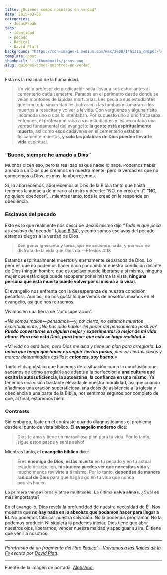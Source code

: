 ```yaml
---
title: ¿Quiénes somos nosotros en verdad?
date: 2015-03-06
categories:
  - JesusFreak
tags:
  - identidad
  - pecado
  - Radical
  - David Platt
background: "https://cdn-images-1.medium.com/max/2000/1*h1JIa_qN1p6J-l4knyN8SA.jpeg"
template: post
thumbnail: '../thumbnails/jesus.png'
slug: quienes-somos-nosotros-en-verdad
---
```


Esta es la realidad de la humanidad.

> Un viejo profesor de predicación solía llevar a sus estudiantes al cementerio cada semestre. Parados en el perímetro desde donde se veían montones de lápidas mortuorias. Les pedía a sus estudiantes que con toda sinceridad les hablaran a las tumbas y llamaran a los muertos a resucitar y volver a la vida. Con vergüenza y alguna risita incómoda uno o dos lo intentaban. Por supuesto uno a uno fracasaba. Entonces, el profesor miraba a sus estudiantes y les recordaba una verdad fundamental del evangelio: **la gente está espiritualmente muerta**, así como esos cadáveres en el cementerio estaban físicamente muertos, **y solo las palabras de Dios pueden llevarle vida** espiritual.

### “Bueno, siempre he amado a Dios”

Muchos dicen eso, pero la realidad es que nadie lo hace. Podemos haber amado a un Dios que creamos en nuestra mente, pero la verdad es que no conocemos a Dios, es más, lo aborrecemos.

Sí, lo aborrecemos, aborrecemos al Dios de la Biblia tanto que hasta tenemos la audacia de mirarlo al rostro y decirle: “NO, no creo en ti”, “NO, no quiero obedecer”… mientras tanto, toda la creación le responde en obediencia.

### Esclavos del pecado

Esto es lo que realmente nos describe. Jesús mismo dijo _“Todo el que peca es esclavo del pecado”_ ([Juan 8:34](https://www.biblegateway.com/passage/?search=Juan%208%3A34&version=RVR1960)), y como somos esclavos del pecado estamos ciegos a la verdad de Dios.

> Son gente ignorante y terca, que no entiende nada, y por eso no disfruta de la vida que Dios da. — Efesios 4:18

Estamos espiritualmente muertos y eternamente separados de Dios. Lo peor es que no podemos hacer nada por cambiar nuestra condición delante de Dios (ningún hombre que es esclavo puede liberarse a sí mismo, ninguna mujer que está ciega puede recuperar por sí misma la vista, **ninguna persona que está muerta puede volver por sí misma a la vida**).

El evangelio nos enfrenta con la desesperanza de nuestra condición pecadora. Aun así, no nos gusta lo que vemos de nosotros mismos en el evangelio, así que nos retraemos.

Vivimos en una tierra de “autosuperación”.

_«No somos malos — pensamos — y, por cierto, no estamos muertos espiritualmente. ¿No has oído hablar del poder del pensamiento positivo?_ **_Puedo convertirme en alguien mejor y experimentar lo mejor de mi vida ahora. Para eso está Dios, para hacer que esto se haga realidad.»_**

_«Mi vida no está bien, pero Dios me ama y tiene un plan para arreglarla._ **_Lo único que tengo que hacer es seguir ciertos pasos_**_, pensar ciertas cosas y marcar determinadas casillas;_ **_entonces, soy bueno_**_.»_

Tanto el diagnóstico que hacemos de la situación como la conclusión que sacamos de cómo arreglarla se adapta a la perfección a **una cultura que exalta la autosuficiencia, la autoestima, la confianza en uno mismo**. Ya tenemos una visión bastante elevada de nuestra moralidad, así que cuando añadimos una oración supersticiosa, una dosis de asistencia a la iglesia y obediencia a una parte de la Biblia, nos sentimos seguros por completo de que, al final, estaremos bien.

### Contraste

Sin embargo, fíjate en el contraste cuando diagnosticamos el problema desde el punto de vista bíblico. El **evangelio moderno** dice:

> Dios te ama y tiene un maravilloso plan para tu vida. Por lo tanto, sigue estos pasos y serás salvo!

Mientras tanto, el **evangelio bíblico** dice:

> Eres **enemigo de Dios**, **estás muerto** en tu pecado y en tu actual estado de rebelión, **ni siquiera puedes ver que necesitas vida** y mucho menos revivirte a ti mismo. Por lo tanto, **dependes de manera radical de Dios** para que haga algo en tu vida que nunca podrás hacer.

La primera vende libros y atrae multitudes. La última **salva almas**. ¿Cuál es más importante?

En el evangelio, Dios revela la profundidad de nuestra necesidad de Él. Nos muestra que **no hay nada en lo absoluto que podamos hacer para llegar a Él**. No podemos fabricar nuestra salvación. No la podemos programar. No la podemos producir. Ni siquiera la podemos iniciar. Dios tiene que abrir nuestros ojos, liberarnos, vencer nuestra maldad y apaciguar su ira. Él tiene que venir a nosotros.

---

_Parafraseo de un fragmento del libro_ [_Radical — Volvamos a las Raíces de la Fe_](http://www.radical.net/store/list/?cat=9&item=95 "Radical Book") _escrito por_ [_David Platt_](https://twitter.com/plattdavid "David Platt Twitter")_._

---

Fuente de la imagen de portada: [AlphaAndi](https://www.flickr.com/photos/99986429@N02/)
